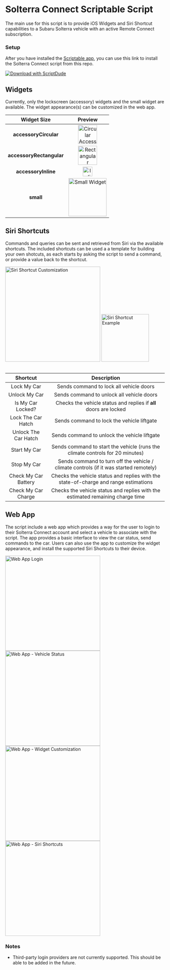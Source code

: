 # Solterra Connect Scriptable Script
The main use for this script is to provide iOS Widgets and Siri Shortcut capabilities to a Subaru Solterra vehicle with an active Remote Connect subscription.

### Setup
After you have installed the [Scriptable app](https://scriptable.app), you can use this link to install the Solterra Connect script from this repo.

[![Download with ScriptDude](https://scriptdu.de/download.svg)](https://scriptdu.de?name=Solterra%20Connect&source=https%3A%2F%2Fgithub.com%2FRossGGG%2FSolterraWidget%2Fblob%2Fmain%2FSolterra%2520Connect.js&docs=https%3A%2F%2Fgithub.com%2FRossGGG%2FSolterraWidget%2Fblob%2Fmain%2FREADME.MD)

## Widgets
Currently, only the lockscreen (accessory) widgets and the small widget are available.  The widget appearance(s) can be customized in the web app.

| Widget Size | Preview |
| :---: | :---: |
| __accessoryCircular__ | <img src="https://github.com/RossGGG/SolterraWidget/assets/5018716/78f640f0-5dae-46cb-b01b-5b1f5fea69fa" alt="Circular Accessory Widget" height=60 /> |
| __accessoryRectangular__ | <img src="https://github.com/RossGGG/SolterraWidget/assets/5018716/4decd956-c442-4738-832f-528b4bb290f5" alt="Rectangular Accessory Widget" height=60 /> |
| __accessoryInline__ | <img src="https://github.com/RossGGG/SolterraWidget/assets/5018716/0beda685-10da-4041-88bf-520301fd8634" alt="Inline Accessory Widget" height=30 /> |
| __small__ | <img src="https://github.com/RossGGG/SolterraWidget/assets/5018716/a7a8ab2e-30c6-483a-83d5-1b4901b20e78" alt="Small Widget" height=120 /> |

## Siri Shortcuts
Commands and queries can be sent and retrieved from Siri via the available shortcuts.
The included shortcuts can be used a a template for building your own shotcuts, as each starts by asking the script to send a command, or provide a value back to the shortcut.

<img src="https://github.com/RossGGG/SolterraWidget/assets/5018716/86288875-21c0-411e-aae0-43dd0d26e5fd" alt="Siri Shortcut Customization" height=300 />
<img src="https://github.com/RossGGG/SolterraWidget/assets/5018716/551b2eb6-fc11-49e1-9a65-00c5e463e1b2" alt="Siri Shortcut Example" height=150 />
<br><br>

| Shortcut | Description |
| :----: | :----: |
| Lock My Car | Sends command to lock all vehicle doors |
| Unlock My Car | Sends command to unlock all vehicle doors |
| Is My Car Locked? | Checks the vehicle status and replies if __all__ doors are locked |
| Lock The Car Hatch | Sends command to lock the vehicle liftgate |
| Unlock The Car Hatch | Sends command to unlock the vehicle liftgate |
| Start My Car | Sends command to start the vehicle (runs the climate controls for 20 minutes) |
| Stop My Car | Sends command to turn off the vehicle / climate controls (if it was started remotely) |
| Check My Car Battery | Checks the vehicle status and replies with the state-of-charge and range estimations |
| Check My Car Charge | Checks the vehicle status and replies with the estimated remaining charge time |

## Web App
The script include a web app which provides a way for the user to login to their Solterra Connect account and select a vehicle to associate with the script.
The app provides a basic interface to view the car status, send commands to the car.
Users can also use the app to customize the widget appearance, and install the supported Siri Shortcuts to their device.

<img src="https://github.com/RossGGG/SolterraWidget/assets/5018716/469867bc-966e-4ecd-8d49-fcba5bf90bff" alt="Web App Login" height=300 />
<img src="https://github.com/RossGGG/SolterraWidget/assets/5018716/c37366d2-193c-4cea-8138-46d08f0a76b4" alt="Web App - Vehicle Status" height=300 />
<img src="https://github.com/RossGGG/SolterraWidget/assets/5018716/669186b8-9981-419e-b999-8356259e7809" alt="Web App - Widget Customization" height=300 />
<img src="https://github.com/RossGGG/SolterraWidget/assets/5018716/88c8f64e-fb25-4b41-a6a0-dde08acb4ce7" alt="Web App - Siri Shortcuts" height=300 />

### Notes
* Third-party login providers are not currently supported.  This should be able to be added in the future.
